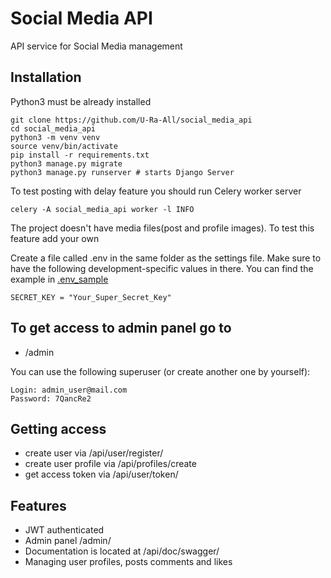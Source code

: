 # Social Media API

API service for Social Media management

## Installation

Python3 must be already installed

```shell
git clone https://github.com/U-Ra-All/social_media_api
cd social_media_api
python3 -m venv venv
source venv/bin/activate
pip install -r requirements.txt
python3 manage.py migrate
python3 manage.py runserver # starts Django Server
```

To test posting with delay feature you should run Celery worker server

```shell
celery -A social_media_api worker -l INFO
```

The project doesn't have media files(post and profile images). To test this feature add your own

Create a file called .env in the same folder as the settings file.
Make sure to have the following development-specific values in there.
You can find the example in [.env_sample](.env_sample)

```shell
SECRET_KEY = "Your_Super_Secret_Key"
```

## To get access to admin panel go to
- /admin

You can use the following superuser (or create another one by yourself):

```shell
Login: admin_user@mail.com
Password: 7QancRe2
```

## Getting access
- create user via /api/user/register/
- create user profile via /api/profiles/create
- get access token via /api/user/token/

## Features

* JWT authenticated
* Admin panel /admin/
* Documentation is located at /api/doc/swagger/
* Managing user profiles, posts comments and likes

